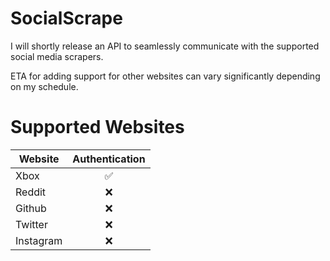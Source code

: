 # SocialScrape

I will shortly release an API to seamlessly communicate with the supported social media scrapers.

ETA for adding support for other websites can vary significantly depending on my schedule.

# Supported Websites
| Website  | Authentication |
| --- | :--: |
| Xbox  | ✅  |
| Reddit  | ❌  |
| Github  | ❌  |
| Twitter  | ❌  |
| Instagram  | ❌  |
